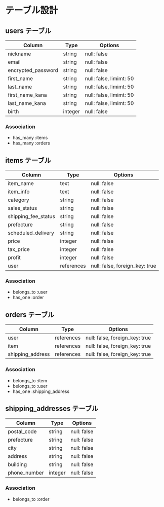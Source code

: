 # テーブル設計

## users テーブル

| Column             | Type    | Options                 |
| ------------------ | ------- | ----------------------- |
| nickname           | string  | null: false             |
| email              | string  | null: false             |
| encrypted_password | string  | null: false             |
| first_name         | string  | null: false, limimt: 50 |
| last_name          | string  | null: false, limimt: 50 |
| first_name_kana    | string  | null: false, limimt: 50 |
| last_name_kana     | string  | null: false, limimt: 50 |
| birth              | integer | null: false             |

### Association

- has_many :items
- has_many :orders

## items テーブル

| Column              | Type       | Options                        |
| ------------------- | ---------- | ------------------------------ |
| item_name           | text       | null: false                    |
| item_info           | text       | null: false                    |
| category            | string     | null: false                    |
| sales_status        | string     | null: false                    |
| shipping_fee_status | string     | null: false                    |
| prefecture          | string     | null: false                    |
| scheduled_delivery  | string     | null: false                    |
| price               | integer    | null: false                    |
| tax_price           | integer    | null: false                    |
| profit              | integer    | null: false                    |
| user                | references | null: false, foreign_key: true |

### Association

- belongs_to :user
- has_one    :order

## orders テーブル

| Column              | Type       | Options                        |
| ------------------- | ---------- | ------------------------------ |
| user                | references | null: false, foreign_key: true |
| item                | references | null: false, foreign_key: true |
| shipping_address    | references | null: false, foreign_key: true |

### Association

- belongs_to :item
- belongs_to :user
- has_one    :shipping_address

## shipping_addresses テーブル

| Column      | Type       | Options     |
| ----------- | ---------- | ----------- |
| postal_code | string     | null: false |
| prefecture  | string     | null: false |
| city        | string     | null: false |
| address     | string     | null: false |
| building    | string     | null: false |
| phone_number| integer    | null: false |

### Association

- belongs_to :order
